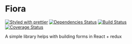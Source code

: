 # Fiora
[![Styled with prettier][prettier-badge]][prettier] [![Dependencies Status][dependencies-badge]][dependencies] [![Build Status][build-badge]][build] [![Coverage Status][coverage-badge]][coverage]

[prettier-badge]: https://img.shields.io/badge/styled_with-prettier-ff69b4.svg?style=flat-square
[prettier]: https://github.com/prettier/prettier
[dependencies-badge]: https://img.shields.io/david/xiaofan2406/fiora.svg?style=flat-square
[dependencies]: https://david-dm.org/xiaofan2406/fiora
[build-badge]: https://img.shields.io/travis/xiaofan2406/fiora/redux.svg?style=flat-square
[build]: https://travis-ci.org/xiaofan2406/fiora/branches
[coverage-badge]: https://img.shields.io/codecov/c/github/xiaofan2406/fiora/redux.svg?style=flat-square
[coverage]: https://codecov.io/gh/xiaofan2406/fiora/branches/redux

A simple library helps with building forms in React + redux
